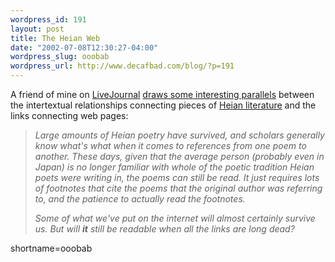 ```yaml
--- 
wordpress_id: 191
layout: post
title: The Heian Web
date: "2002-07-08T12:30:27-04:00"
wordpress_slug: ooobab
wordpress_url: http://www.decafbad.com/blog/?p=191
---
```

<p>A friend of mine on <a href="http://www.decafbad.com/twiki/bin/view/Main/LiveJournal">LiveJournal</a> <a href="http://www.livejournal.com/talkpost.bml?journal=isolt&amp;itemid=111772">draws some interesting parallels</a> between the intertextual relationships connecting pieces of <a href="http://www.heian-library.com/english/hliterature.html">Heian literature</a> and the links connecting web pages:<blockquote><i>Large amounts of Heian poetry have survived, and scholars generally know what's what when it comes to references from one poem to another. These days, given that the average person (probably even in Japan) is no longer familiar with whole of the poetic tradition Heian poets were writing in, the poems can still be read. It just requires lots of footnotes that cite the poems that the original author was referring to, and the patience to actually read the footnotes.</p>
<p>Some of what we've put on the internet will almost certainly survive us. But will <strong>it</strong> still be readable when all the links are long dead?</i></blockquote></p>
<!--more-->
shortname=ooobab
